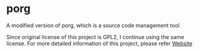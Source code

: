 # porg
A modified version of porg, which is a source code management tool

Since original license of this project is GPL2, I continue using the same license.
For more detailed information of this project, please refer [Website](http://porg.sourceforge.net/) 
